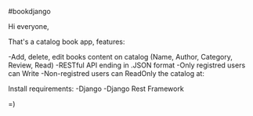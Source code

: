 #bookdjango

Hi everyone,

That's a catalog book app, features:

-Add, delete, edit books content on catalog (Name, Author, Category, Review, Read)
-RESTful API ending in .JSON format
-Only registred users can Write
-Non-registred users can ReadOnly the catalog at: 

Install requirements:
-Django
-Django Rest Framework



=)
